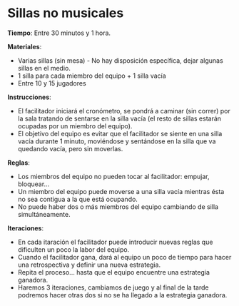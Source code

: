 Sillas no musicales
======
**Tiempo**: Entre 30 minutos y 1 hora.

**Materiales**:
* Varias sillas (sin mesa) - No hay disposición específica, dejar algunas sillas en el medio.
* 1 silla para cada miembro del equipo + 1 silla vacía
* Entre 10 y 15 jugadores

**Instrucciones**:
* El facilitador iniciará el cronómetro, se pondrá a caminar (sin correr) por la sala tratando de sentarse en la silla vacía (el resto de sillas estarán ocupadas por un miembro del equipo).
* El objetivo del equipo es evitar que el facilitador se siente en una silla vacía durante 1 minuto, moviéndose y sentándose en la silla que va quedando vacía, pero sin moverlas.

**Reglas**:
* Los miembros del equipo no pueden tocar al facilitador: empujar, bloquear...
* Un miembro del equipo puede moverse a una silla vacía mientras ésta no sea contigua a la que está ocupando.
* No puede haber dos o más miembros del equipo cambiando de silla simultáneamente.

**Iteraciones**:
* En cada itaración el facilitador puede introducir nuevas reglas que dificulten un poco la labor del equipo.
* Cuando el facilitador gana, dará al equipo un poco de tiempo para hacer una retrospectiva y definir una nueva estrategia.
* Repita el proceso... hasta que el equipo encuentre una estrategia ganadora. 
* Haremos 3 iteraciones, cambiamos de juego y al final de la tarde podremos hacer otras dos si no se ha llegado a la estrategia ganadora.
